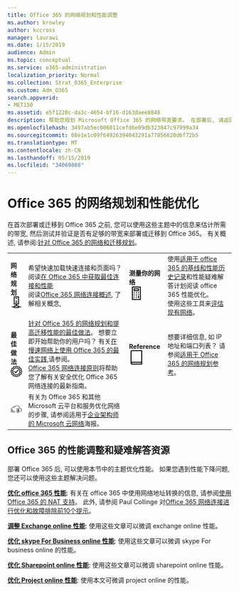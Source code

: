 ```yaml
---
title: Office 365 的网络规划和性能调整
ms.author: krowley
author: kccross
manager: laurawi
ms.date: 1/15/2019
audience: Admin
ms.topic: conceptual
ms.service: o365-administration
localization_priority: Normal
ms.collection: Strat_O365_Enterprise
ms.custom: Adm_O365
search.appverid:
- MET150
ms.assetid: e5f1228c-da3c-4654-bf16-d163daee8848
description: 帮助您规划 Microsoft Office 365 的网络带宽要求。 在部署后, 请返回此处对 Office 365 性能进行微调和故障排除。
ms.openlocfilehash: 3497ab5ec006011cefd6e09db323847c97999a34
ms.sourcegitcommit: 08e1e1c09f64926394043291a77856620d6f72b5
ms.translationtype: MT
ms.contentlocale: zh-CN
ms.lasthandoff: 05/15/2019
ms.locfileid: "34069888"
---
```

# <a name="network-planning-and-performance-tuning-for-office-365"></a>Office 365 的网络规划和性能优化
在首次部署或迁移到 Office 365 之前, 您可以使用这些主题中的信息来估计所需的带宽, 然后测试并验证是否有足够的带宽来部署或迁移到 Office 365。 有关概述, 请参阅:[针对 Office 365 的网络和迁移规划](network-and-migration-planning.md)。
  
|||||
|:-----|:-----|:-----|:-----|
|**网络规划** <br/> ![网络](media/5e9dcd06-601b-4b28-88dc-f524e7548794.png)           <br/> |希望快速加载快速连接和页面吗？  <br/> 阅读[在 Office 365 中获取最佳连接和性能](https://aka.ms/o365perfprinciples) <br/> 阅读[Office 365 网络连接概述](https://docs.microsoft.com/en-us/office365/enterprise/office-365-networking-overview), 了解相关概念,  <br/> |**测量你的网络** <br/> ![计算器](media/d690a132-4884-40eb-a918-526bb3dff3cc.png)           <br/> |使用[适用于 office 365 的](performance-troubleshooting-plan.md)[基线和性能历史记录](performance-tuning-using-baselines-and-history.md)和性能疑难解答计划阅读 office 365 性能优化。  <br/> 使用这些工具来[评估现有网络](network-and-migration-planning.md#calculators)。  <br/> |
|**最佳做法** <br/> ![最佳做法](media/2a659a5c-1007-47d3-a6c6-a19e018ab29b.png)           <br/> |[针对 Office 365 的网络规划和提高迁移性能的最佳做法](network-and-migration-planning.md#BestPractices)。 想要立即开始帮助你的用户吗？ 有关[在慢速网络上使用 Office 365 的最佳实践,](https://support.office.com/article/fd16c8d2-4799-4c39-8fd7-045f06640166)请参阅。  <br/> [Office 365 网络连接原则](https://aka.ms/o365networkingprinciples)将帮助您了解有关安全优化 Office 365 网络连接的最新指南。  <br/> |**Reference** <br/> ![书籍或日记](media/56dff3c1-f605-48d8-811f-7d13ce639ecd.png)           <br/> |想要详细信息, 如 IP 地址和端口列表？ 请参阅[适用于 Office 365 的网络规划参考](network-and-migration-planning.md#NetReference)。  <br/> |
|![请参阅适用于企业架构师的 Microsoft 云网络海报](media/3094be9f-2407-4fa5-896d-aa66ef7b9bb9.png)           <br/> |有关为 Office 365 和其他 Microsoft 云平台和服务优化网络的步骤, 请参阅适用于[企业架构师的 Microsoft 云网络](https://aka.ms/cloudarchnetworking)海报。  <br/> |
   
## <a name="performance-tuning-and-troubleshooting-resources-for-office-365"></a>Office 365 的性能调整和疑难解答资源
<a name="apptuning"> </a>

部署 Office 365 后, 可以使用本节中的主题优化性能。 如果您遇到性能下降问题, 您还可以使用这些主题解决问题。
  
 **[优化 office 365 性能](tune-office-365-performance.md)**: 有关在 office 365 中使用网络地址转换的信息, 请参阅[使用 Office 365 的 NAT 支持](nat-support-with-office-365.md)。 此外, 请参阅 Paul Collinge 对[Office 365 网络连接进行优化和故障排除前10个提示](https://blogs.technet.com/b/onthewire/archive/2014/06/18/top-10-tips-for-optimising-amp-troubleshooting-your-office-365-network-connectivity.aspx)。 
  
 **[调整 Exchange online 性能](tune-exchange-online-performance.md)**: 使用这些文章可以微调 exchange online 性能。 
  
 **[优化 skype For Business online 性能](tune-skype-for-business-online-performance.md)**: 使用这些文章可以微调 skype For business online 的性能。 
  
 **[优化 Sharepoint online 性能](tune-sharepoint-online-performance.md)**: 使用这些文章可以微调 sharepoint online 性能。 
  
 **[优化 Project online 性能](https://support.office.com/article/12ba0ebd-c616-42e5-b9b6-cad570e8409c)**: 使用本文可微调 project online 的性能。 
  

